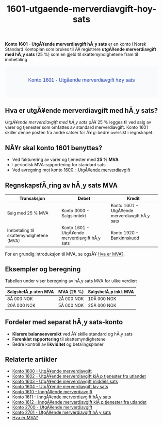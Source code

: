 ﻿---
title: "1601-utgaende-merverdiavgift-hoy-sats"
meta_title: "1601-utgaende-merverdiavgift-hoy-sats"
meta_description: '**Konto 1601 - UtgÃ¥ende merverdiavgift hÃ¸y sats** er en konto i Norsk Standard Kontoplan som brukes til Ã¥ registrere **utgÃ¥ende merverdiavgift med hÃ¸y sats...'
slug: 1601-utgaende-merverdiavgift-hoy-sats
type: blog
layout: pages/single
---

**Konto 1601 - UtgÃ¥ende merverdiavgift hÃ¸y sats** er en konto i Norsk Standard Kontoplan som brukes til Ã¥ registrere **utgÃ¥ende merverdiavgift med hÃ¸y sats** (25 %) som en gjeld til skattemyndighetene fram til innbetaling.

![Illustrasjon av konto 1601 UtgÃ¥ende merverdiavgift hÃ¸y sats](1601-utgaende-merverdiavgift-hoy-sats-image.svg)

## Hva er utgÃ¥ende merverdiavgift med hÃ¸y sats?

*UtgÃ¥ende merverdiavgift med hÃ¸y sats* pÃ¥ 25 % legges til ved salg av varer og tjenester som omfattes av standard merverdiavgift. Konto 1601 skiller denne posten fra andre satser for Ã¥ gi bedre oversikt i regnskapet.

## NÃ¥r skal konto 1601 benyttes?

* Ved fakturering av varer og tjenester med **25 % MVA**
* I periodisk MVA-rapportering for standard sats
* Ved avregning mot konto [1600 - UtgÃ¥ende merverdiavgift](/blogs/kontoplan/1600-utgaende-merverdiavgift "Konto 1600 - UtgÃ¥ende merverdiavgift")

## RegnskapsfÃ¸ring av hÃ¸y sats MVA

| Transaksjon                                | Debet                                            | Kredit                                      |
|--------------------------------------------|--------------------------------------------------|----------------------------------------------|
| Salg med 25 % MVA                          | Konto 3000 - Salgsinntekt                         | Konto 1601 - UtgÃ¥ende merverdiavgift hÃ¸y sats |
| Innbetaling til skattemyndighetene (MVA)   | Konto 1601 - UtgÃ¥ende merverdiavgift hÃ¸y sats     | Konto 1920 - Bankinnskudd                    |

For en grundig introduksjon til MVA, se ogsÃ¥ [Hva er MVA?](/blogs/regnskap/hva-er-moms-mva "Hva er MVA? MVA-regnskapsfÃ¸ring og merverdiavgift").

## Eksempler og beregning

Tabellen under viser beregning av hÃ¸y sats MVA for ulike verdier:

| SalgsbelÃ¸p uten MVA | MVA (25 %) | SalgsbelÃ¸p inkl. MVA |
|---------------------|------------|----------------------|
| 8Â 000 NOK           | 2Â 000 NOK  | 10Â 000 NOK           |
| 20Â 000 NOK          | 5Â 000 NOK  | 25Â 000 NOK           |

## Fordeler med separat hÃ¸y sats-konto

* **Klarere balanseoversikt** ved Ã¥ skille standard og hÃ¸y sats
* **Forenklet rapportering** til skattemyndighetene
* Bedre kontroll av **likviditet** og betalingsplaner

## Relaterte artikler

* [Konto 1600 - UtgÃ¥ende merverdiavgift](/blogs/kontoplan/1600-utgaende-merverdiavgift "Konto 1600 - UtgÃ¥ende merverdiavgift")
* [Konto 1602 - UtgÃ¥ende merverdiavgift kjÃ¸p tjenester fra utlandet](/blogs/kontoplan/1602-utgaende-merverdiavgift-kjop-tjen-fra-utlandet "Konto 1602 - UtgÃ¥ende merverdiavgift kjÃ¸p tjenester fra utlandet")
* [Konto 1603 - UtgÃ¥ende merverdiavgift middels sats](/blogs/kontoplan/1603-utgaende-merverdiavgift-middels-sats "Konto 1603 - UtgÃ¥ende merverdiavgift middels sats")
* [Konto 1604 - UtgÃ¥ende merverdiavgift lav sats](/blogs/kontoplan/1604-utgaende-merverdiavgift-lav-sats "Konto 1604 - UtgÃ¥ende merverdiavgift lav sats")
* [Konto 1610 - InngÃ¥ende merverdiavgift](/blogs/kontoplan/1610-inngaaende-merverdiavgift "Konto 1610 - InngÃ¥ende merverdiavgift")
* [Konto 1611 - InngÃ¥ende merverdiavgift hÃ¸y sats](/blogs/kontoplan/1611-inngaaende-merverdiavgift-hoy-sats "Konto 1611 - InngÃ¥ende merverdiavgift hÃ¸y sats")
* [Konto 1612 - InngÃ¥ende merverdiavgift kjÃ¸p tjenester fra utlandet](/blogs/kontoplan/1612-inngaaende-merverdiavgift-kjop-tjen-fra-utlandet "Konto 1612 - InngÃ¥ende merverdiavgift kjÃ¸p tjenester fra utlandet")
* [Konto 2700 - UtgÃ¥ende merverdiavgift](/blogs/kontoplan/2700-utgaende-merverdiavgift "Konto 2700 - UtgÃ¥ende merverdiavgift")
* [Konto 2701 - UtgÃ¥ende merverdiavgift hÃ¸y sats](/blogs/kontoplan/2701-utgaende-merverdiavgift-hoy-sats "Konto 2701 - UtgÃ¥ende merverdiavgift hÃ¸y sats")
* [Hva er MVA?](/blogs/regnskap/hva-er-moms-mva "Hva er MVA? MVA-regnskapsfÃ¸ring og merverdiavgift")
